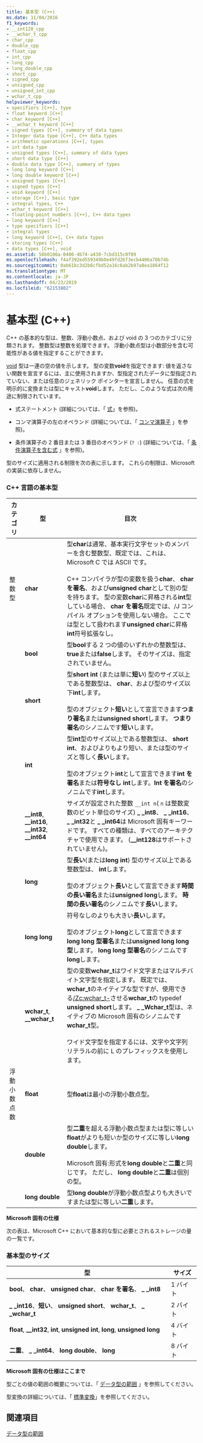 ```yaml
---
title: 基本型 (C++)
ms.date: 11/04/2016
f1_keywords:
- __int128_cpp
- __wchar_t_cpp
- char_cpp
- double_cpp
- float_cpp
- int_cpp
- long_cpp
- long_double_cpp
- short_cpp
- signed_cpp
- unsigned_cpp
- unsigned_int_cpp
- wchar_t_cpp
helpviewer_keywords:
- specifiers [C++], type
- float keyword [C++]
- char keyword [C++]
- __wchar_t keyword [C++]
- signed types [C++], summary of data types
- Integer data type [C++], C++ data types
- arithmetic operations [C++], types
- int data type
- unsigned types [C++], summary of data types
- short data type [C++]
- double data type [C++], summary of types
- long long keyword [C++]
- long double keyword [C++]
- unsigned types [C++]
- signed types [C++]
- void keyword [C++]
- storage [C++], basic type
- integral types, C++
- wchar_t keyword [C++]
- floating-point numbers [C++], C++ data types
- long keyword [C++]
- type specifiers [C++]
- integral types
- long keyword [C++], C++ data types
- storing types [C++]
- data types [C++], void
ms.assetid: 58b0106a-0406-4b74-a430-7cbd315c0f89
ms.openlocfilehash: f4af392ed559349b0e49fd26f3ecb4406a70b74b
ms.sourcegitcommit: 0ab61bc3d2b6cfbd52a16c6ab2b97a8ea1864f12
ms.translationtype: MT
ms.contentlocale: ja-JP
ms.lasthandoff: 04/23/2019
ms.locfileid: "62153802"
---
```

# <a name="fundamental-types--c"></a>基本型 (C++)

C++ の基本的な型は、整数、浮動小数点、および void の 3 つのカテゴリに分類されます。 整数型は整数を処理できます。 浮動小数点型は小数部分を含む可能性がある値を指定することができます。

[void](../cpp/void-cpp.md) 型は一連の空の値を示します。 型の変数**void**を指定できます: 値を返さない関数を宣言するには、主に使用されますか、型指定されたデータに型指定されていない、または任意のジェネリック ポインターを宣言しません。 任意の式を明示的に変換または型にキャスト**void**します。 ただし、このような式は次の用途に制限されています。

- 式ステートメント (詳細については、「 [式](../cpp/expressions-cpp.md)」を参照)。

- コンマ演算子の左のオペランド (詳細については、「 [コンマ演算子](../cpp/comma-operator.md) 」を参照)。

- 条件演算子の 2 番目または 3 番目のオペランド (`? :`)  (詳細については、「 [条件演算子を含む式](../cpp/conditional-operator-q.md) 」を参照)。

型のサイズに適用される制限を次の表に示します。 これらの制限は、Microsoft の実装に依存しません。

### <a name="fundamental-types-of-the-c-language"></a>C++ 言語の基本型

|カテゴリ|型|目次|
|--------------|----------|--------------|
|整数型|**char**|型**char**は通常、基本実行文字セットのメンバーを含む整数型、既定では、これは、Microsoft C では ASCII です。<br /><br /> C++ コンパイラが型の変数を扱う**char**、 **char を署名**、および**unsigned char**として別の型を持ちます。 型の変数**char**に昇格される**int**型している場合、 **char を署名**既定では、/J コンパイル オプションを使用しない場合。 ここでは型として扱われます**unsigned char**に昇格**int**符号拡張なし。|
||**bool**|型**bool**する 2 つの値のいずれかの整数型は、 **true**または**false**します。 そのサイズは、指定されていません。|
||**short**|型**short int** (または単に**短い**) 型のサイズ以上である整数型は、 **char**、および型のサイズ以下**int**します。<br /><br /> 型のオブジェクト**短い**として宣言できます**つまり署名**または**unsigned short**します。 **つまり署名**のシノニムです**短い**します。|
||**int**|型**int**型のサイズ以上である整数型は、 **short int**、およびよりもより短い、または型のサイズと等しく**長い**します。<br /><br /> 型のオブジェクト**int**として宣言できます**int を署名**または**符号なし int**します。**Int を署名**のシノニムです**int**します。|
||**__int8**, **__int16**, **__int32**, **__int64**|サイズが設定された整数 `__int n`( `n` は整数変数のビット単位のサイズ) **_ _int8**、 **_ _int16**、 **_ _int32**と **_ _int64**は Microsoft 固有キーワードです。 すべての種類は、すべてのアーキテクチャで使用できます。 (**__int128**はサポートされていません)。|
||**long**|型**長い**(または**long int**) 型のサイズ以上である整数型は、 **int**します。<br /><br /> 型のオブジェクト**長い**として宣言できます**時間の長い署名**または**unsigned long**します。 **時間の長い署名**のシノニムです**長い**します。|
||**long long**|符号なしのよりも大きい**長い**します。<br /><br /> 型のオブジェクト**long**として宣言できます**long long 型署名**または**unsigned long long 型**します。 **long long 型署名**のシノニムです**long**します。|
||**wchar_t**, **__wchar_t**|型の変数**wchar_t**はワイド文字またはマルチバイト文字型を指定します。 既定では、 **wchar_t**のネイティブな型ですが、使用できる[/Zc:wchar_t-](../build/reference/zc-wchar-t-wchar-t-is-native-type.md)させる**wchar_t**の typedef **unsigned short**します。 **_ _Wchar_t**型は、ネイティブの Microsoft 固有のシノニムです**wchar_t**型。<br /><br /> ワイド文字型を指定するには、文字や文字列リテラルの前に L のプレフィックスを使用します。|
|浮動小数点数|**float**|型**float**は最小の浮動小数点型。|
||**double**|型**二重**を超える浮動小数点型または型に等しい**float**がよりも短いか型のサイズに等しい**long double**します。<br /><br /> Microsoft 固有:形式を**long double**と**二重**と同じです。 ただし、 **long double**と**二重**は個別の型。|
||**long double**|型**long double**が浮動小数点型よりも大きいですまたは型に等しい**二重**します。|

**Microsoft 固有の仕様**

次の表は、Microsoft C++ において基本的な型に必要とされるストレージの量の一覧です。

### <a name="sizes-of-fundamental-types"></a>基本型のサイズ

|型|サイズ|
|----------|----------|
|**bool**、 **char**、 **unsigned char**、 **char を署名**、 **_ _int8**|1 バイト|
|**_ _int16**、**短い**、 **unsigned short**、 **wchar_t**、 **_ _wchar_t**|2 バイト|
|**float**, **__int32**, **int**, **unsigned int**, **long**, **unsigned long**|4 バイト|
|**二重**、 **_ _int64**、 **long double**、 **long**|8 バイト|

**Microsoft 固有の仕様はここまで**

型ごとの値の範囲の概要については、「 [データ型の範囲](../cpp/data-type-ranges.md) 」を参照してください。

型変換の詳細については、「 [標準変換](../cpp/standard-conversions.md)」を参照してください。

## <a name="see-also"></a>関連項目

[データ型の範囲](../cpp/data-type-ranges.md)